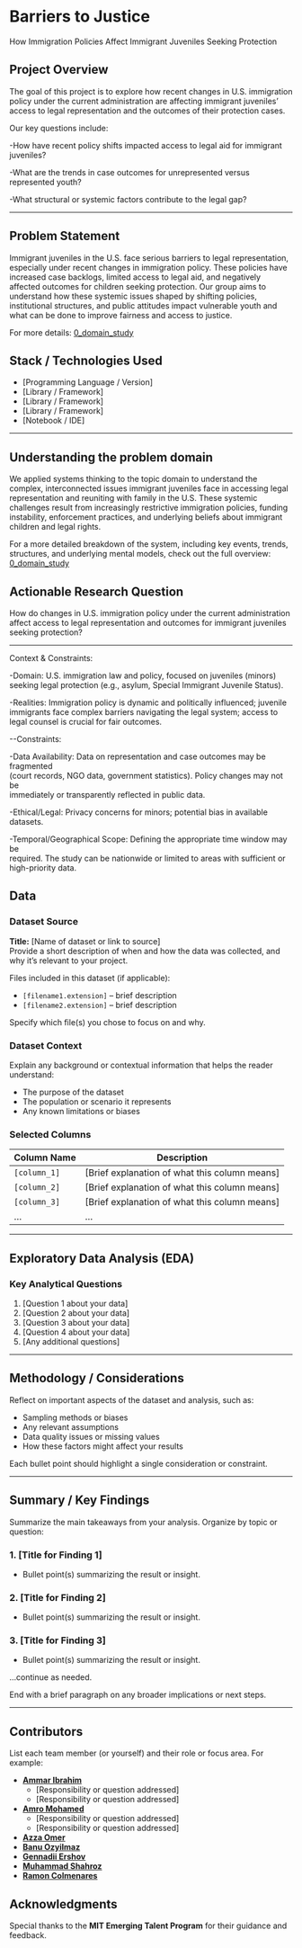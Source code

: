 # Barriers to Justice

How Immigration Policies Affect Immigrant Juveniles Seeking Protection

## Project Overview

The goal of this project is to explore how recent changes in U.S. immigration
policy under the current administration are affecting immigrant juveniles’
access to legal representation and the outcomes of their protection cases.

Our key questions include:

-How have recent policy shifts impacted access to legal aid for immigrant juveniles?

-What are the trends in case outcomes for unrepresented versus represented youth?

-What structural or systemic factors contribute to the legal gap?

---

## Problem Statement

Immigrant juveniles in the U.S. face serious barriers to legal
representation, especially under recent changes in immigration policy.
These policies have increased case backlogs, limited access to legal aid,
and negatively affected outcomes for children seeking protection.
Our group aims to understand how these systemic issues shaped by shifting
policies, institutional structures, and public attitudes impact vulnerable
youth and what can be done to improve fairness and access to justice.

For more details: [0_domain_study](0_domain_study/README.md)

## Stack / Technologies Used

- [Programming Language / Version]
- [Library / Framework]
- [Library / Framework]
- [Library / Framework]
- [Notebook / IDE]

---

## Understanding the problem domain

We applied systems thinking to the topic domain to understand the complex,
interconnected issues immigrant juveniles face in accessing legal representation
and reuniting with family in the U.S.
These systemic challenges result from increasingly restrictive immigration
policies, funding instability, enforcement practices, and underlying beliefs
about immigrant children and legal rights.

For a more detailed breakdown of the system, including key events, trends,
structures, and underlying mental models, check out the full overview:
[0_domain_study](0_domain_study/README.md)

## Actionable Research Question

How do changes in U.S. immigration policy under the current administration  
affect access to legal representation and outcomes for immigrant juveniles  
seeking protection?

---
Context & Constraints:

-Domain: U.S. immigration law and policy, focused on juveniles (minors) seeking
legal protection (e.g., asylum, Special Immigrant Juvenile Status).

-Realities: Immigration policy is dynamic and politically influenced; juvenile
immigrants face complex barriers navigating the legal system; access to legal
counsel is crucial for fair outcomes.

--Constraints:

-Data Availability: Data on representation and case outcomes may be fragmented  
  (court records, NGO data, government statistics). Policy changes may not be  
  immediately or transparently reflected in public data.

-Ethical/Legal: Privacy concerns for minors; potential bias in available datasets.

-Temporal/Geographical Scope: Defining the appropriate time window may be  
  required. The study can be nationwide or limited to areas with sufficient or  
  high-priority data.

## Data

### Dataset Source

**Title:** [Name of dataset or link to source]  
Provide a short description of when and how the data was collected, and why it’s
relevant to your project.

Files included in this dataset (if applicable):

- `[filename1.extension]` – brief description
- `[filename2.extension]` – brief description

Specify which file(s) you chose to focus on and why.

### Dataset Context

Explain any background or contextual information that helps the reader understand:

- The purpose of the dataset
- The population or scenario it represents
- Any known limitations or biases

### Selected Columns

| Column Name             | Description                                      |
|-------------------------|--------------------------------------------------|
| `[column_1]`            | [Brief explanation of what this column means]    |
| `[column_2]`            | [Brief explanation of what this column means]    |
| `[column_3]`            | [Brief explanation of what this column means]    |
| …                       | …                                                |

---

## Exploratory Data Analysis (EDA)

### Key Analytical Questions

1. [Question 1 about your data]
2. [Question 2 about your data]
3. [Question 3 about your data]
4. [Question 4 about your data]
5. [Any additional questions]

---

## Methodology / Considerations

Reflect on important aspects of the dataset and analysis, such as:

- Sampling methods or biases
- Any relevant assumptions
- Data quality issues or missing values
- How these factors might affect your results

Each bullet point should highlight a single consideration or constraint.

---

## Summary / Key Findings

Summarize the main takeaways from your analysis. Organize by topic or question:

### 1. [Title for Finding 1]

- Bullet point(s) summarizing the result or insight.

### 2. [Title for Finding 2]

- Bullet point(s) summarizing the result or insight.

### 3. [Title for Finding 3]

- Bullet point(s) summarizing the result or insight.

…continue as needed.

End with a brief paragraph on any broader implications or next steps.

---

## Contributors

List each team member (or yourself) and their role or focus area. For example:

- **[Ammar Ibrahim](https://github.com/AmmarIbrahimTech)**
  - [Responsibility or question addressed]
  - [Responsibility or question addressed]
- **[Amro Mohamed](https://github.com/Elshikh-Amro)**
  - [Responsibility or question addressed]
  - [Responsibility or question addressed]
- **[Azza Omer](https://github.com/AzzaOmer1)**
- **[Banu Ozyilmaz](https://github.com/doctorbanu)**
- **[Gennadii Ershov](https://github.com/imwaymaran)**
- **[Muhammad Shahroz](https://github.com/Shahroz657)**
- **[Ramon Colmenares](https://github.com/RamonColmenares)**

## Acknowledgments

Special thanks to the **MIT Emerging Talent Program** for their guidance and feedback.
